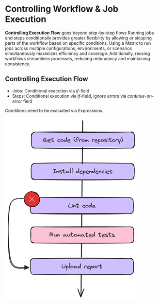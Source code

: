 # Controlling Workflow & Job Execution

**Controlling Execution Flow** goes beyond step-by-step flows Running jobs and steps conditionally provides greater flexibility by allowing or skipping parts of the workflow based on specific conditions. Using a Matrix to run jobs across multiple configurations, environments, or scenarios simultaneously maximizes efficiency and coverage. Additionally, reusing workflows streamlines processes, reducing redundancy and maintaining consistency.

## Controlling Execution Flow

- Jobs: Conditional execution via _if_-field
- Steps: Conditional execution via _if_-field, ignore errors via _continue-on-error_ field

Conditions need to be evaluated via _Expressions_.

![execution flow](./images/execution-flow.excalidraw.png)

